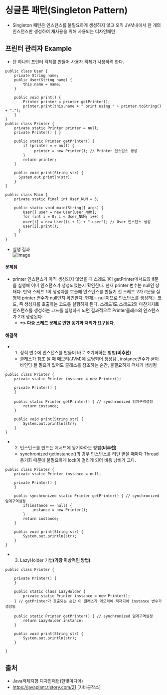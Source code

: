 # 싱글톤 패턴(Singleton Pattern)
- Singleton 패턴은 인스턴스를 불필요하게 생성하지 않고 오직 JVM내에서 한 개의 인스턴스만 생성하여 재사용을 위해 사용되는 디자인패턴

## 프린터 관리자 Example
- 단 하나의 프린터 객체를 만들어 사용자 객체가 사용하려 한다.
~~~
public class User {
    private String name;
    public User(String name) {
        this.name = name;
    }
    
    public void print() {
        Printer printer = printer.getPrinter();
        printer.print(this.name + " print using " + printer.toString() + ".");
    }
}
public class Printer {
    private static Printer printer = null;
    private Printer() { }
    
    public static Printer getPrinter() {
        if (printer = = null) {
             printer = new Printer(); // Printer 인스턴스 생성
        }
        return printer;
    }

    public void print(String str) {
      System.out.println(str);
	}
}

public class Main {
    private static final int User_NUM = 5;
    
    public static void main(String[] args) {
        User[] user = new User[User_NUM];
        for (int i = 0; i < User_NUM; i++) {
        user[i] = new User((i + 1) + "-user"); // User 인스턴스 생성
        user[i].print();
      }
    }
}
~~~

- 실행 결과<br>
![image](https://user-images.githubusercontent.com/44339530/110291688-86e67300-802f-11eb-85e8-6a1a2e5061a3.png)<br>

#### 문제점
- printer 인스턴스가 아직 생성되지 않았을 때 스레드 1이 getPrinter메서드의 if문을 실행해 이미 인스턴스가 생성되었는지 확인한다. 현재 printer 변수는 null인 상태다. 만약 스레드 1이 생성자를 호출해 인스턴스를 만들기 전 스레드 2가 if문을 실행해 printer 변수가 null인지 확인한다. 현재는 null이므로 인스턴스를 생성하는 코드, 즉 생성자를 호출하는 코드를 실행하게 된다. 스레드1도 스레드2와 마찬가지로 인스턴스를 생성하는 코드를 실행하게 되면 결과적으로 Printer클래스의 인스턴스가 2개 생성된다.
    - <b>=> 다중 스레드 문제로 인한 동기화 처리가 요구된다.</b>

#### 해결책
- 1) 정적 변수에 인스턴스를 만들어 바로 초기화하는 방법<b>(비추천)</b>
    - 클래스가 참조 될 때 메모리(JVM)에 로딩되어 생성됨 , instance변수가 굳이 바인딩 될 필요가 없어도 클래스를 참조하는 순간, 불필요하게 객체가 생성됨
~~~
public class Printer {
	private static Printer instance = new Printer();

	private Printer() {
	}

	public static Printer getPrinter() { // synchronized 임계구역설정
		return instance;
	}

	public void print(String str) {
		System.out.println(str);
	}
}

~~~
- 2) 인스턴스를 만드는 메서드에 동기화하는 방법<b>(비추천)</b>
    - synchronized getinstance()의 경우 인스턴스를 리턴 받을 때마다 Thread동기화 때문에 불필요하게 lock이 걸리게 되어 비용 낭비가 크다.

~~~
public class Printer {
	private static Printer instance = null;

	private Printer() {
	}

	public synchronized static Printer getPrinter() { // synchronized 임계구역설정
        if(instance == null) {
            instance = new Printer();
        }
		return instance;
	}

	public void print(String str) {
		System.out.println(str);
	}
}
~~~

- 3) LazyHolder 기법<b>(가장 이상적인 방법)</b>
~~~
public class Printer {

	private Printer() {
	}

	public static class LazyHolder {
		private static Printer instance = new Printer();
	} // getPrinter가 호출되는 순간 이 클래스가 메모리에 적재되어 instance 변수가 생성됨

	public static Printer getPrinter() { // synchronized 임계구역설정
		return LazyHolder.instance;
	}

	public void print(String str) {
		System.out.println(str);
	}

}
~~~

## 출처
- Java객체지향 디자인패턴(한빛미디어)
- https://javaplant.tistory.com/21 [자바공작소]
